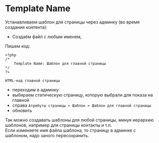 # Template Name
Устанавливаем шаблон для страницы через админку (во время создания контента):
- Создаём файл с любым именем,

Пишем код:

    <?php
    /*
        Template Name: Шаблон для главной страницы
    */
    ?>
    
    HTML-код главной страницы

- переходим в админку
- выбираем статическую страницу, которую выбрали для показа на главной
- справа `Атрибуты страницы > Шаблон > Шаблон для главной страницы`
- обновить

Так можно создавать шаблоны для любой страницы, минуя иерархию шаблонов, например для страницы контакты и т.п.  
Если изменяете имя файла шаблона, то страницу в админке с шаблоном, надо заного пересохранить.
